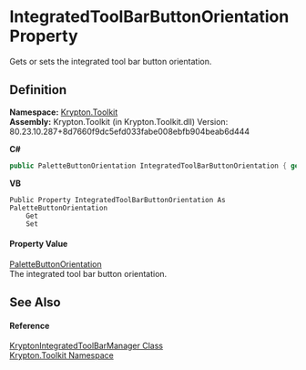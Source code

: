 # IntegratedToolBarButtonOrientation Property


Gets or sets the integrated tool bar button orientation.



## Definition
**Namespace:** <a href="79d2eac2-21f4-54ff-7552-b20c33c30600.md">Krypton.Toolkit</a>  
**Assembly:** Krypton.Toolkit (in Krypton.Toolkit.dll) Version: 80.23.10.287+8d7660f9dc5efd033fabe008ebfb904beab6d444

**C#**
``` C#
public PaletteButtonOrientation IntegratedToolBarButtonOrientation { get; set; }
```
**VB**
``` VB
Public Property IntegratedToolBarButtonOrientation As PaletteButtonOrientation
	Get
	Set
```



#### Property Value
<a href="b1f33cd1-b02f-fb09-9d30-c092ea763094.md">PaletteButtonOrientation</a>  
The integrated tool bar button orientation.

## See Also


#### Reference
<a href="4b9cc24d-edc4-08dd-52a4-dabaf98bcaa2.md">KryptonIntegratedToolBarManager Class</a>  
<a href="79d2eac2-21f4-54ff-7552-b20c33c30600.md">Krypton.Toolkit Namespace</a>  
